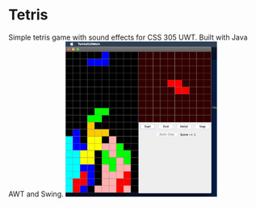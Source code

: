 # Tetris
Simple tetris game with sound effects for CSS 305 UWT. Built with Java AWT and Swing. 
<img src="https://github.com/garret123h/Tetris/blob/master/tetris_screenshot.png" width = "300"></img>

